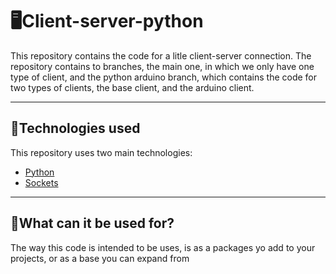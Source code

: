 # 🖥Client-server-python

This repository contains the code for a litle client-server connection. The repository contains to branches, the main one, in which we only have one type of client, and the python arduino branch, which contains the code for two types of clients, the base client, and the arduino client.

<hr>

## 🚀Technologies used
This repository uses two main technologies:
 * [Python](https://www.python.org/)
 * [Sockets](https://docs.python.org/3/howto/sockets.html)

<hr>

## 🔧What can it be used for?
The way this code is intended to be uses, is as a packages yo add to your projects, or as a base you can expand from